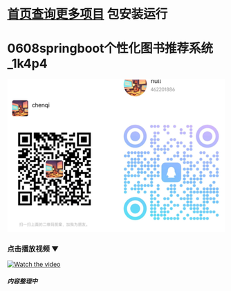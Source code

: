 # [首页查询更多项目](https://github.com/GraduationProject-springboot) 包安装运行


# 0608springboot个性化图书推荐系统_1k4p4

![picture](https://raw.githubusercontent.com/GraduationProject-springboot/.github/main/img/wx.png)

### 点击播放视频 ▼
[![Watch the video](https://i.sstatic.net/Vp2cE.png)](https://www.bilibili.com/video/BV1eMbYemE1U?p=104)


#####   内容整理中  











